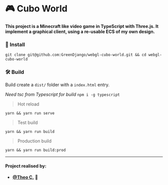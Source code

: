 # 🎮 Cubo World

#### This project is a Minecraft like video game in TypeScript with Three.js. It implement a graphical client, using a re-usable ECS of my own design.

### 💾 Install

`git clone git@github.com:GreenDjango/webgl-cubo-world.git && cd webgl-cubo-world`

### 🛠 Build

Build create a `dist/` folder with a `index.html` entry.

*Need tsc from Typescript for build*
`npm i -g typescript`

> Hot reload

`yarn && yarn run serve`

> Test build

`yarn && yarn run build`

> Production build

`yarn && yarn run build:prod`

---

#### Project realised by:
- **[@Theo C.](https://github.com/GreenDjango)** 🦎
